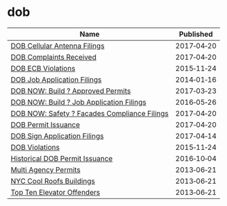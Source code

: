 # dob

Name | Published
---- | ---------
[DOB Cellular Antenna Filings](../datasets/iz2q-9x8d.md) | 2017&#x2011;04&#x2011;20
[DOB Complaints Received](../datasets/eabe-havv.md) | 2017&#x2011;04&#x2011;20
[DOB ECB Violations](../datasets/6bgk-3dad.md) | 2015&#x2011;11&#x2011;24
[DOB Job Application Filings](../datasets/ic3t-wcy2.md) | 2014&#x2011;01&#x2011;16
[DOB NOW: Build ? Approved Permits](../datasets/rbx6-tga4.md) | 2017&#x2011;03&#x2011;23
[DOB NOW: Build ? Job Application Filings](../datasets/w9ak-ipjd.md) | 2016&#x2011;05&#x2011;26
[DOB NOW: Safety ? Facades Compliance Filings](../datasets/xubg-57si.md) | 2017&#x2011;04&#x2011;20
[DOB Permit Issuance](../datasets/ipu4-2q9a.md) | 2017&#x2011;04&#x2011;20
[DOB Sign Application Filings](../datasets/nyis-y4yr.md) | 2017&#x2011;04&#x2011;14
[DOB Violations](../datasets/3h2n-5cm9.md) | 2015&#x2011;11&#x2011;24
[Historical DOB Permit Issuance](../datasets/bty7-2jhb.md) | 2016&#x2011;10&#x2011;04
[Multi Agency Permits](../datasets/xfyi-uyt5.md) | 2013&#x2011;06&#x2011;21
[NYC Cool Roofs Buildings](../datasets/uuxn-wzxe.md) | 2013&#x2011;06&#x2011;21
[Top Ten Elevator Offenders](../datasets/u3bu-v2bf.md) | 2013&#x2011;06&#x2011;21

